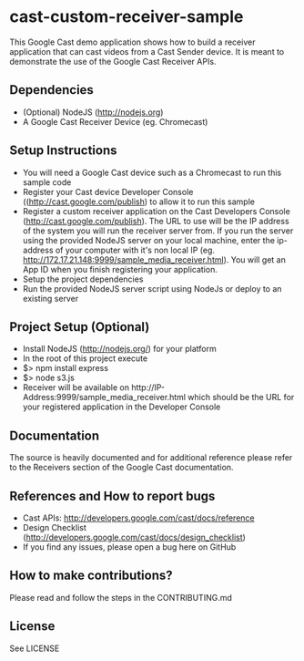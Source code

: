 # cast-custom-receiver-sample

This Google Cast demo application shows how to build a receiver application that can cast videos from a Cast Sender device. It is meant to demonstrate the use of the Google Cast Receiver APIs. 

## Dependencies
* (Optional) NodeJS (http://nodejs.org)
* A Google Cast Receiver Device (eg. Chromecast)

## Setup Instructions
* You will need a Google Cast device such as a Chromecast to run this sample code
* Register your Cast device Developer Console ((http://cast.google.com/publish) to allow it to run this sample
* Register a custom receiver application on the Cast Developers Console (http://cast.google.com/publish). The URL to use will be the IP address of the system you will run the receiver server from. If you run the server using the provided NodeJS server on your local machine, enter the ip-address of your computer with it's non local IP (eg. http://172.17.21.148:9999/sample_media_receiver.html). You will get an App ID when you finish registering your application.
* Setup the project dependencies
* Run the provided NodeJS server script using NodeJs or deploy to an existing server

## Project Setup (Optional)
* Install NodeJS (http://nodejs.org/) for your platform
* In the root of this project execute
* $> npm install express
* $> node s3.js
* Receiver will be available on http://IP-Address:9999/sample_media_receiver.html which should be the URL for your registered application in the Developer Console

## Documentation
The source is heavily documented and for additional reference please refer to the Receivers section of the Google Cast documentation.

## References and How to report bugs
* Cast APIs: http://developers.google.com/cast/docs/reference
* Design Checklist (http://developers.google.com/cast/docs/design_checklist)
* If you find any issues, please open a bug here on GitHub

## How to make contributions?
Please read and follow the steps in the CONTRIBUTING.md

## License
See LICENSE
